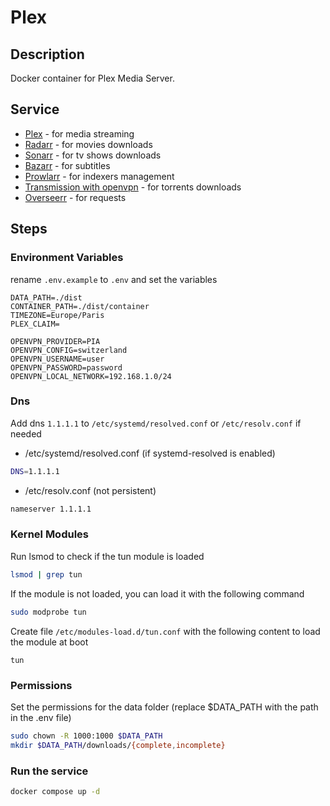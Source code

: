 # Plex

## Description

Docker container for Plex Media Server.

## Service

- [Plex](http://localhost:32400/web) - for media streaming
- [Radarr](http://localhost:7878) - for movies downloads
- [Sonarr](http://localhost:8989) - for tv shows downloads
- [Bazarr](http://localhost:6767) - for subtitles
- [Prowlarr](http://localhost:9696) - for indexers management
- [Transmission with openvpn](http://localhost:9091) - for torrents downloads
- [Overseerr](http://localhost:5055) - for requests

## Steps

### Environment Variables

rename `.env.example` to `.env` and set the variables

```
DATA_PATH=./dist
CONTAINER_PATH=./dist/container
TIMEZONE=Europe/Paris
PLEX_CLAIM=

OPENVPN_PROVIDER=PIA
OPENVPN_CONFIG=switzerland
OPENVPN_USERNAME=user
OPENVPN_PASSWORD=password
OPENVPN_LOCAL_NETWORK=192.168.1.0/24
```

### Dns

Add dns `1.1.1.1` to `/etc/systemd/resolved.conf` or `/etc/resolv.conf` if needed

* /etc/systemd/resolved.conf (if systemd-resolved is enabled)

```bash
DNS=1.1.1.1
```

* /etc/resolv.conf (not persistent)

```bash
nameserver 1.1.1.1
```

### Kernel Modules

Run lsmod to check if the tun module is loaded

```bash
lsmod | grep tun
```

If the module is not loaded, you can load it with the following command

```bash
sudo modprobe tun
```

Create file `/etc/modules-load.d/tun.conf` with the following content to load the module at boot

```
tun
```

### Permissions

Set the permissions for the data folder (replace $DATA_PATH with the path in the .env file)

```bash
sudo chown -R 1000:1000 $DATA_PATH
mkdir $DATA_PATH/downloads/{complete,incomplete}
```

### Run the service

```bash
docker compose up -d
```
